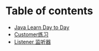 # Table of contents

* [Java Learn Day to Day](README.md)
* [Customer练习](customer-lian-xi.md)
* [Listener 监听器](listener-jian-ting-qi.md)

